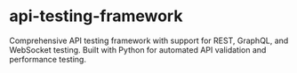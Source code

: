 # api-testing-framework
Comprehensive API testing framework with support for REST, GraphQL, and WebSocket testing. Built with Python for automated API validation and performance testing.
